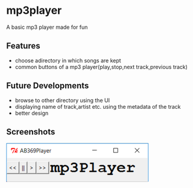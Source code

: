 # mp3player
A basic mp3 player made for fun

## Features
* choose adirectory in which songs are kept
* common buttons of a mp3 player(play,stop,next track,previous track)

## Future Developments
* browse to other directory using the UI
* displaying name of track,artist etc. using the metadata of the track
* better design

## Screenshots
![mp3img](player.png)
